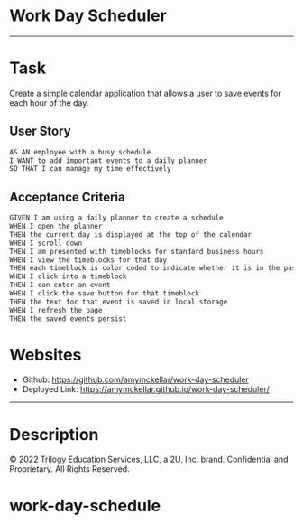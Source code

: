 # Work Day Scheduler

---

# Task

Create a simple calendar application that allows a user to save events for each hour of the day.

## User Story

```md
AS AN employee with a busy schedule
I WANT to add important events to a daily planner
SO THAT I can manage my time effectively
```

## Acceptance Criteria

```md
GIVEN I am using a daily planner to create a schedule
WHEN I open the planner
THEN the current day is displayed at the top of the calendar
WHEN I scroll down
THEN I am presented with timeblocks for standard business hours
WHEN I view the timeblocks for that day
THEN each timeblock is color coded to indicate whether it is in the past, present, or future
WHEN I click into a timeblock
THEN I can enter an event
WHEN I click the save button for that timeblock
THEN the text for that event is saved in local storage
WHEN I refresh the page
THEN the saved events persist
```

# Websites

- Github: https://github.com/amymckellar/work-day-scheduler
- Deployed Link: https://amymckellar.github.io/work-day-scheduler/

---

# Description

© 2022 Trilogy Education Services, LLC, a 2U, Inc. brand. Confidential and Proprietary. All Rights Reserved.

# work-day-schedule
